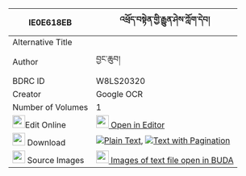 |IE0E618EB|འཕྲོད་བསྟེན་གྱི་རྒྱུན་ཤེས་ཀློག་དེབ། 
| --- | --- 
|Alternative Title |
|Author| བྱང་ཆུབ།
|BDRC ID | W8LS20320
|Creator | Google OCR
|Number of Volumes| 1
|<img width="25" src="https://img.icons8.com/color/25/000000/edit-property.png">Edit Online| [<img width="25" src="https://avatars.githubusercontent.com/u/45091458?s=200&v=4"> Open in Editor](http://editor.openpecha.org/IE0E618EB)
|<img width="25" src="https://img.icons8.com/fluent/48/000000/download-2.png"/>  Download | [![](https://img.icons8.com/color/20/000000/txt.png)Plain Text](https://github.com/Openpecha/IE0E618EB/releases/download/v1/troten_gyi_gyun_she_lokdeb_plain_IE0E618EB.zip), [![](https://img.icons8.com/color/20/000000/txt.png)Text with Pagination](https://github.com/Openpecha/IE0E618EB/releases/download/v1/troten_gyi_gyun_she_lokdeb_pages_IE0E618EB.zip)
|<img width="25" src="https://img.icons8.com/plasticine/100/000000/pictures-folder.png"/>  Source Images | [<img width="25" src="https://library.bdrc.io/icons/BUDA-small.svg"> Images of text file open in BUDA](https://library.bdrc.io/show/bdr:W8LS20320)